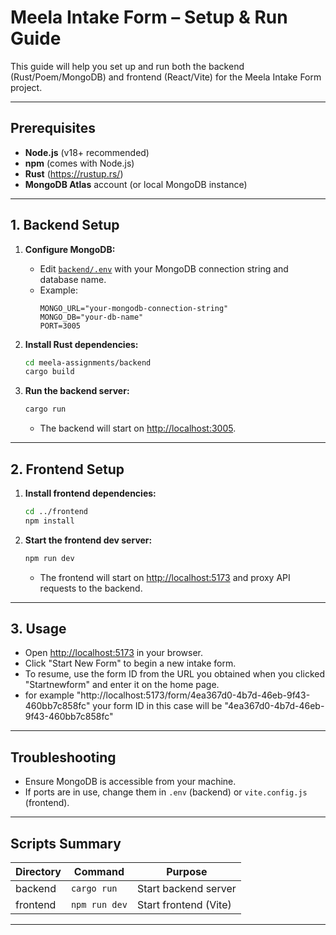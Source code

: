 # Meela Intake Form – Setup & Run Guide

This guide will help you set up and run both the backend (Rust/Poem/MongoDB) and frontend (React/Vite) for the Meela Intake Form project.

---

## Prerequisites

- **Node.js** (v18+ recommended)
- **npm** (comes with Node.js)
- **Rust** (https://rustup.rs/)
- **MongoDB Atlas** account (or local MongoDB instance)

---

## 1. Backend Setup

1. **Configure MongoDB:**
   - Edit [`backend/.env`](backend/.env) with your MongoDB connection string and database name.
   - Example:
     ```
     MONGO_URL="your-mongodb-connection-string"
     MONGO_DB="your-db-name"
     PORT=3005
     ```

2. **Install Rust dependencies:**
   ```sh
   cd meela-assignments/backend
   cargo build
   ```

3. **Run the backend server:**
   ```sh
   cargo run
   ```
   - The backend will start on [http://localhost:3005](http://localhost:3005).

---

## 2. Frontend Setup

1. **Install frontend dependencies:**
   ```sh
   cd ../frontend
   npm install
   ```

2. **Start the frontend dev server:**
   ```sh
   npm run dev
   ```
   - The frontend will start on [http://localhost:5173](http://localhost:5173) and proxy API requests to the backend.

---

## 3. Usage

- Open [http://localhost:5173](http://localhost:5173) in your browser.
- Click "Start New Form" to begin a new intake form.
- To resume, use the form ID from the URL you obtained when you clicked "Startnewform" and enter it on the home page.
- for example "http://localhost:5173/form/4ea367d0-4b7d-46eb-9f43-460bb7c858fc" your  form ID in this case will be "4ea367d0-4b7d-46eb-9f43-460bb7c858fc"

---

## Troubleshooting

- Ensure MongoDB is accessible from your machine.
- If ports are in use, change them in `.env` (backend) or `vite.config.js` (frontend).

---

## Scripts Summary

| Directory         | Command         | Purpose                |
|-------------------|----------------|------------------------|
| backend           | `cargo run`    | Start backend server   |
| frontend          | `npm run dev`  | Start frontend (Vite)  |

---

